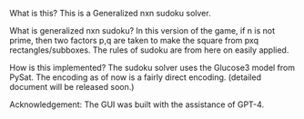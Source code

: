 What is this?
This is a Generalized nxn sudoku solver.

What is generalized nxn sudoku?
In this version of the game, if n is not prime, then two factors p,q are taken to make the square from pxq rectangles/subboxes. The rules of sudoku are from here on easily applied.

How is this implemented?
The sudoku solver uses the Glucose3 model from PySat. The encoding as of now is a fairly direct encoding. (detailed document will be released soon.)


Acknowledgement:
The GUI was built with the assistance of GPT-4.
